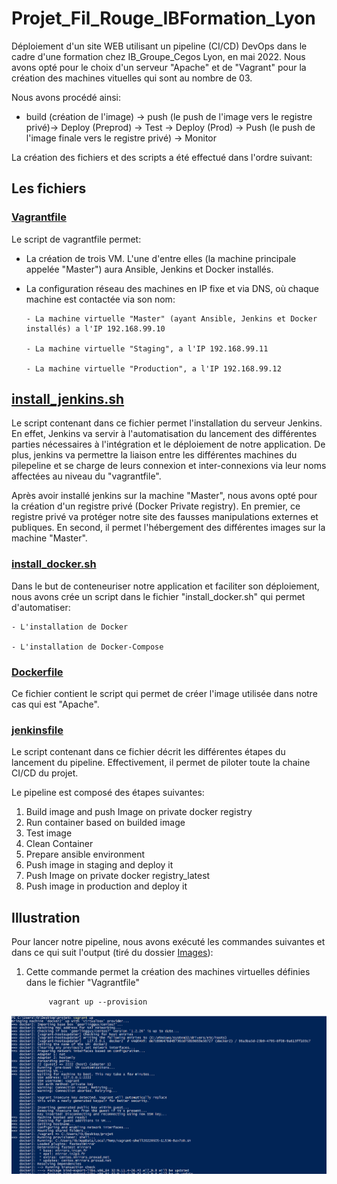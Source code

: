 # Projet_Fil_Rouge_IBFormation_Lyon

Déploiement d'un site WEB utilisant un pipeline (CI/CD) DevOps dans le cadre d'une formation chez IB_Groupe_Cegos Lyon, en mai 2022.
Nous avons opté pour le choix d'un serveur "Apache" et de "Vagrant" pour la création des machines vituelles qui sont au nombre de 03.

Nous avons procédé ainsi: 

- build (création de l'image) -> push (le push de l'image vers le registre privé)-> Deploy (Preprod) -> Test -> Deploy (Prod) -> Push (le push de l'image finale vers le registre privé) -> Monitor 

La création des fichiers et des scripts a été effectué dans l'ordre suivant:

## Les fichiers

### [**Vagrantfile**](https://github.com/StephaneInfo/Projet_Fil_Rouge_IBFormation/blob/main/Vagrantfile)

Le script de vagrantfile permet:
- La création de trois VM. L'une d'entre elles (la machine principale appelée "Master") aura Ansible, Jenkins et Docker installés.
- La configuration réseau des machines en IP fixe et via DNS, où chaque machine est contactée via son nom:

      - La machine virtuelle "Master" (ayant Ansible, Jenkins et Docker installés) a l'IP 192.168.99.10
      
      - La machine virtuelle "Staging", a l'IP 192.168.99.11
      
      - La machine virtuelle "Production", a l'IP 192.168.99.12


## [**install_jenkins.sh**](https://github.com/StephaneInfo/Projet_Fil_Rouge_IBFormation/blob/main/install_jenkins.sh)

Le script contenant dans ce fichier permet l'installation du serveur Jenkins. En effet, Jenkins va servir à l'automatisation du lancement des différentes parties nécessaires à l'intégration et le déploiement de notre application. De plus, jenkins va permettre la liaison entre les différentes machines du pilepeline et se charge de leurs connexion et inter-connexions via leur noms affectées au niveau du "vagrantfile". 

Après avoir installé jenkins sur la machine "Master", nous avons opté pour la création d'un registre privé (Docker Private registry). En premier, ce registre privé va protéger notre site des fausses manipulations externes et publiques. En second, il permet l'hébergement des différentes images sur la machine "Master".

### [**install_docker.sh**](https://github.com/StephaneInfo/Projet_Fil_Rouge_IBFormation/blob/main/install_docker.sh)

Dans le but de conteneuriser notre application et faciliter son déploiement, nous avons crée un script dans le fichier "install_docker.sh" qui permet d'automatiser:

    - L'installation de Docker
    
    - L'installation de Docker-Compose
    
### [**Dockerfile**](https://github.com/StephaneInfo/Projet_Fil_Rouge_IBFormation/blob/main/Dockerfile)

Ce fichier contient le script qui permet de créer l'image utilisée dans notre cas qui est "Apache".

### [**jenkinsfile**](https://github.com/StephaneInfo/Projet_Fil_Rouge_IBFormation/blob/main/jenkinsfile)

Le script contenant dans ce fichier décrit les différentes étapes du lancement du pipeline. Effectivement, il permet de piloter toute la chaine CI/CD du projet.

Le pipeline est composé des étapes suivantes:
1) Build image and push Image on private docker registry
2) Run container based on builded image
3) Test image
4) Clean Container
5) Prepare ansible environment
6) Push image in staging and deploy it
7) Push Image on private docker registry_latest
8) Push image in production and deploy it 


## Illustration


Pour lancer notre pipeline, nous avons exécuté les commandes suivantes et dans ce qui suit l'output (tiré du dossier [Images](https://github.com/StephaneInfo/Projet_Fil_Rouge_IBFormation/tree/main/Images)):

1) Cette commande permet la création des machines virtuelles définies dans le fichier "Vagrantfile"
            
            vagrant up --provision
             
         
 ![Screenshot Vagrant1](https://github.com/StephaneInfo/Projet_Fil_Rouge_IBFormation/blob/main/Images/vagrant1.png)
 










